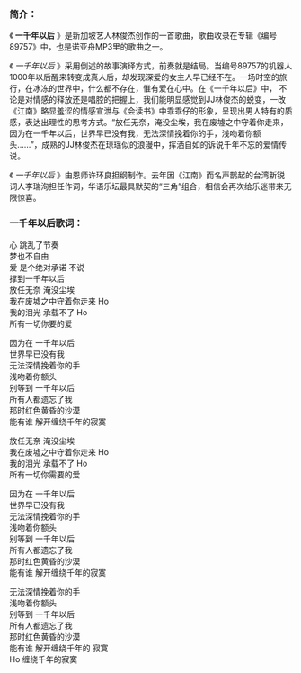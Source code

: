 

### 简介：

《 **一千年以后** 》是新加坡艺人林俊杰创作的一首歌曲，歌曲收录在专辑《编号89757》中，也是诺亚舟MP3里的歌曲之一。

《 _一千年以后_
》采用倒述的故事演绎方式，前奏就是结局。当编号89757的机器人1000年以后醒来转变成真人后，却发现深爱的女主人早已经不在。一场时空的旅行，在冰冻的世界中，什么都不存在，惟有爱在心中。在《一千年以后》中，
不论是对情感的释放还是唱腔的把握上，我们能明显感觉到JJ林俊杰的蜕变，一改《江南》略显羞涩的情感宣泄与《会读书》中乖乖仔的形象，呈现出男人特有的质感，表达出理性的思考方式。“放任无奈，淹没尘埃，我在废墟之中守着你走来，因为在一千年以后，世界早已没有我，无法深情挽着你的手，浅吻着你额头……”，成熟的JJ林俊杰在琼瑶似的浪漫中，挥洒自如的诉说千年不忘的爱情传说。

《 _一千年以后_
》由恩师许环良担纲制作。去年因《江南》而名声鹊起的台湾新锐词人李瑞洵担任作词，华语乐坛最具默契的“三角”组合，相信会再次给乐迷带来无限惊喜。

### 一千年以后歌词：

心 跳乱了节奏  
梦也不自由  
爱 是个绝对承诺 不说  
撑到一千年以后  
放任无奈 淹没尘埃  
我在废墟之中守着你走来 Ho  
我的泪光 承载不了 Ho  
所有一切你要的爱

因为在 一千年以后  
世界早已没有我  
无法深情挽着你的手  
浅吻着你额头  
别等到 一千年以后  
所有人都遗忘了我  
那时红色黄昏的沙漠  
能有谁 解开缠绕千年的寂寞

放任无奈 淹没尘埃  
我在废墟之中守着你走来 Ho  
我的泪光 承载不了 Ho  
所有一切你需要的爱

因为在 一千年以后  
世界早已没有我  
无法深情挽着你的手  
浅吻着你额头  
别等到 一千年以后  
所有人都遗忘了我  
那时红色黄昏的沙漠  
能有谁 解开缠绕千年的寂寞

无法深情挽着你的手  
浅吻着你额头  
别等到 一千年以后  
所有人都遗忘了我  
那时红色黄昏的沙漠  
能有谁 解开缠绕千年的 寂寞  
Ho 缠绕千年的寂寞

